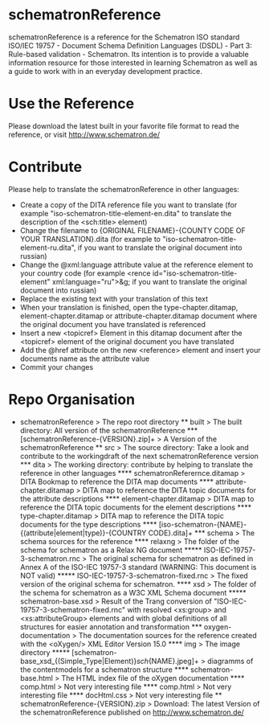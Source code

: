 schematronReference
===================
schematronReference is a reference for the Schematron ISO standard ISO/IEC 19757 - Document Schema Definition Languages (DSDL) - Part 3: Rule-based validation - Schematron.
Its intention is to provide a valuable information resource for those interested in learning Schematron as well as a guide to work with in an everyday development practice.

Use the Reference
===================
Please download the latest built in your favorite file format to read the reference, or visit http://www.schematron.de/

Contribute
===================
Please help to translate the schematronReference in other languages:
* Create a copy of the DITA reference file you want to translate (for example "iso-schematron-title-element-en.dita" to translate the description of the &lt;sch:title&gt; element)
* Change the filename to {ORIGINAL FILENAME}-{COUNTY CODE OF YOUR TRANSLATION}.dita (for example to "iso-schematron-title-element-ru.dita", if you want to translate the original document into russian)
* Change the @xml:language attribute value at the reference element to your country code (for example &lt;rence id="iso-schematron-title-element" xml:language="ru">&g; if you want to translate the original document into russian)
* Replace the existing text with your translation of this text
* When your translation is finished, open the type-chapter.ditamap, element-chapter.ditamap or attribute-chapter.ditamap document where the original document you have translated is referenced
* Insert a new &lt;topicref&gt; Element in this ditamap document after the &lt;topicref&gt; element of the original document you have translated
* Add the @href attribute on the new &lt;reference&gt; element and insert your documents name as the attribute value
* Commit your changes

Repo Organisation
===================
* schematronReference > The repo root directory 
** built > The built directory: All version of the schematronReference
*** [schematronReference-{VERSION}.zip]+ > A Version of the schematronReference
** src > The source directory: Take a look and contribute to the workingdraft of the next schematronReference version
*** dita > The working directory: contribute by helping to translate the reference in other languages
**** schematronReferernce.ditamap > DITA Bookmap to reference the DITA map documents
**** attribute-chapter.ditamap > DITA map to reference the DITA topic documents for the attribute descriptions
**** element-chapter.ditamap > DITA map to reference the DITA topic documents for the element descriptions
**** type-chapter.ditamap > DITA map to reference the DITA topic documents for the type descriptions
**** [iso-schematron-{NAME}-{(attribute|element|type)}-{COUNTRY CODE}.dita]+
*** schema > The schema sources for the reference
**** relaxng > The folder of the schema for schematron as a Relax NG document
***** ISO-IEC-19757-3-schematron.rnc > The original schema for schematron as defined in Annex A of the ISO-IEC 19757-3 standard (WARNING: This document is NOT valid)
***** ISO-IEC-19757-3-schematron-fixed.rnc > The fixed version of the original schema for schematron.
**** xsd > The folder of the schema for schematron as a W3C XML Schema document
***** schematron-base.xsd > Result of the Trang conversion of "ISO-IEC-19757-3-schematron-fixed.rnc" with resolved &lt;xs:group&gt; and &lt;xs:attributeGroup&gt; elements and with global definitions of all structures for easier annotation and transformation
*** oxygen-documentation > The documentation sources for the reference created with the &lt;oXygen/&gt; XML Editor Version 15.0 
**** img > The image directory 
***** [schematron-base_xsd_{(Simple_Type|Element)}_sch_{NAME}.jpeg]+ > diagramms of the contentmodels for a schematron structure
**** schematron-base.html > The HTML index file of the oXygen documentation
**** comp.html > Not very interesting file
**** comp.html > Not very interesting file
**** docHtml.css > Not very interesting file
** schematronReference-{VERSION}.zip > Download: The latest Version of the schematronReference published on http://www.schematron.de/
